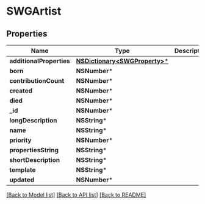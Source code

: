 # SWGArtist

## Properties
Name | Type | Description | Notes
------------ | ------------- | ------------- | -------------
**additionalProperties** | [**NSDictionary&lt;SWGProperty&gt;***](SWGProperty.md) |  | [optional] 
**born** | **NSNumber*** |  | [optional] 
**contributionCount** | **NSNumber*** |  | [optional] 
**created** | **NSNumber*** |  | [optional] 
**died** | **NSNumber*** |  | [optional] 
**_id** | **NSNumber*** |  | [optional] 
**longDescription** | **NSString*** |  | [optional] 
**name** | **NSString*** |  | [optional] 
**priority** | **NSNumber*** |  | [optional] 
**propertiesString** | **NSString*** |  | [optional] 
**shortDescription** | **NSString*** |  | [optional] 
**template** | **NSString*** |  | [optional] 
**updated** | **NSNumber*** |  | [optional] 

[[Back to Model list]](../README.md#documentation-for-models) [[Back to API list]](../README.md#documentation-for-api-endpoints) [[Back to README]](../README.md)



